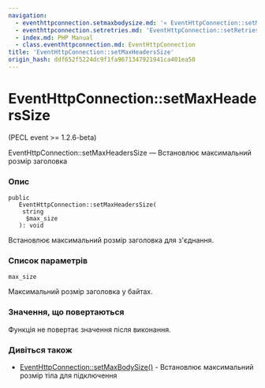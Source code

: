 ```yaml
---
navigation:
  - eventhttpconnection.setmaxbodysize.md: '« EventHttpConnection::setMaxBodySize'
  - eventhttpconnection.setretries.md: 'EventHttpConnection::setRetries »'
  - index.md: PHP Manual
  - class.eventhttpconnection.md: EventHttpConnection
title: 'EventHttpConnection::setMaxHeadersSize'
origin_hash: ddf652f5224dc9f1fa9671347921941ca401ea50
---
```

# EventHttpConnection::setMaxHeadersSize

(PECL event >= 1.2.6-beta)

EventHttpConnection::setMaxHeadersSize — Встановлює максимальний розмір заголовка

### Опис

```methodsynopsis
public
   EventHttpConnection::setMaxHeadersSize(
    string
     $max_size
   ): void
```

Встановлює максимальний розмір заголовка для з'єднання.

### Список параметрів

`max_size`

Максимальний розмір заголовка у байтах.

### Значення, що повертаються

Функція не повертає значення після виконання.

### Дивіться також

-   [EventHttpConnection::setMaxBodySize()](eventhttpconnection.setmaxbodysize.md) \- Встановлює максимальний розмір тіла для підключення
